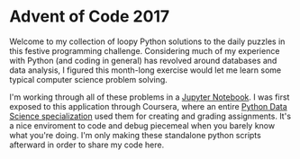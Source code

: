 # Advent of Code 2017

Welcome to my collection of loopy Python solutions to the daily puzzles in this festive programming challenge. Considering much of my experience with Python (and coding in general) has revolved around databases and data analysis, I figured this month-long exercise would let me learn some typical computer science problem solving. 

I'm working through all of these problems in a [Jupyter Notebook](http://jupyter.org/). I was first exposed to this application through Coursera, where an entire [Python Data Science specialization](https://www.coursera.org/specializations/data-science-python) used them for creating and grading assignments. It's a nice enviroment to code and debug piecemeal when you barely know what you're doing. I'm only making these standalone python scripts afterward in order to share my code here.
